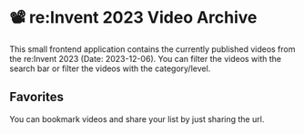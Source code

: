 # 📽️ re:Invent 2023 Video Archive

This small frontend application contains the currently published videos from the re:Invent 2023 (Date: 2023-12-06).
You can filter the videos with the search bar or filter the videos with the category/level.

## Favorites

You can bookmark videos and share your list by just sharing the url. 

